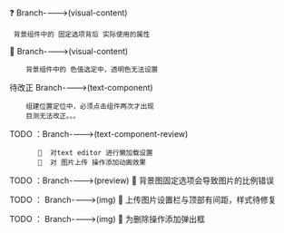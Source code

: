      
   ❓ Branch---->(visual-content)  
           
     背景组件中的 固定选项背后 实际使用的属性
     
   🐞  Branch---->(visual-content)  
              
        背景组件中的 色值选定中，透明色无法设置 

   待改正  Branch---->(text-component)  
                 
        组建位置定位中，必须点击组件两次才出现  
        目测无法改正。。。
   
   TODO ：Branch---->(text-component-review) 
            
           🔨  对text editor 进行懒加载设置     
           🔨  对 图片上传 操作添加动画效果
   TODO ：Branch---->(preview)
       🔨  背景图固定选项会导致图片的比例错误  
    
    
   TODO ：  Branch---->(img)
          🔨  上传图片设置栏与顶部有间距，样式待修复  
      
   TODO ：  Branch---->(img)
             🔨  为删除操作添加弹出框    

  
   